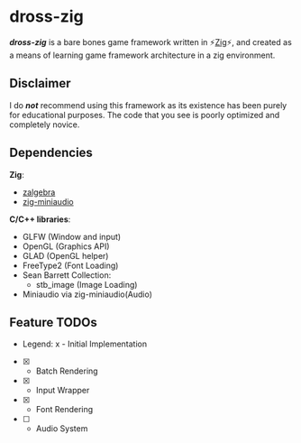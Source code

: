 # **dross-zig** 
_**dross-zig**_ is a bare bones game framework written in :zap:[Zig](https://github.com/ziglang/zig):zap:, and created as a means of learning game framework architecture in a zig environment.

## **Disclaimer** 
I do **_not_** recommend using this framework as its existence has been purely for educational purposes. The code that you see is poorly optimized and completely novice. 

## Dependencies
**Zig**:
- [zalgebra](https://github.com/kooparse/zalgebra)
- [zig-miniaudio](https://github.com/prime31/zig-miniaudio)

**C/C++ libraries**:
- GLFW (Window and input)
- OpenGL (Graphics API)
- GLAD (OpenGL helper)
- FreeType2 (Font Loading)
- Sean Barrett Collection: 
	- stb_image (Image Loading)
- Miniaudio via zig-miniaudio(Audio)

## Feature TODOs
- Legend: x - Initial Implementation
- [x] - Batch Rendering
- [x] - Input Wrapper
- [x] - Font Rendering
- [ ] - Audio System


